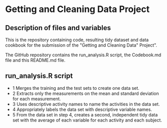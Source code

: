 # Getting and Cleaning Data Project

## Description of files and variables

This is the repository containing code, resulting tidy dataset and data cookbook for the submission of the "Getting and Cleaning Data" Project".

The GitHub repository contains the run_analysis.R script, the Codebook.md file and this README.md file.

## run_analysis.R script
  * 1 Merges the training and the test sets to create one data set.
  * 2 Extracts only the measurements on the mean and standard deviation for each measurement. 
  * 3 Uses descriptive activity names to name the activities in the data set.
  * 4 Appropriately labels the data set with descriptive variable names. 
  * 5 From the data set in step 4, creates a second, independent tidy data set with the average of each variable for each activity and each subject.